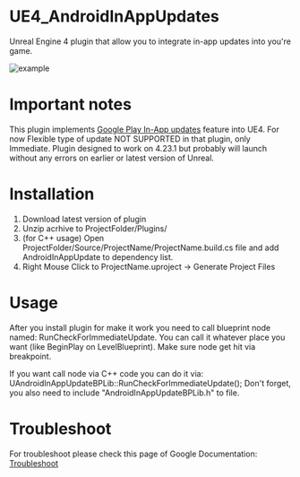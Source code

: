 # UE4_AndroidInAppUpdates
Unreal Engine 4 plugin that allow you to integrate in-app updates into you're game.

![example](https://sun9-10.userapi.com/c858428/v858428440/10718d/nq8erL2a5Ng.jpg)

# Important notes
This plugin implements [Google Play In-App updates](https://developer.android.com/guide/app-bundle/in-app-updates) feature into UE4. For now Flexible type of update NOT SUPPORTED in that plugin, only Immediate.
Plugin designed to work on 4.23.1 but probably will launch without any errors on earlier or latest version of Unreal.

# Installation
1. Download latest version of plugin
2. Unzip acrhive to ProjectFolder/Plugins/
3. (for C++ usage) Open ProjectFolder/Source/ProjectName/ProjectName.build.cs file and add AndroidInAppUpdate to dependency list.
4. Right Mouse Click to ProjectName.uproject -> Generate Project Files 

# Usage
After you install plugin for make it work you need to call blueprint node named: RunCheckForImmediateUpdate. You can call it whatever place you want (like BeginPlay on LevelBlueprint). Make sure node get hit via breakpoint.

If you want call node via C++ code you can do it via: UAndroidInAppUpdateBPLib::RunCheckForImmediateUpdate(); 
Don't forget, you also need to include "AndroidInAppUpdateBPLib.h" to file. 

# Troubleshoot
For troubleshoot please check this page of Google Documentation: [Troubleshoot](https://developer.android.com/guide/app-bundle/in-app-updates#troubleshoot)
